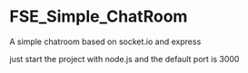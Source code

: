 # FSE_Simple_ChatRoom
A simple chatroom based on socket.io and express

just start the project with node.js and the default port is 3000
